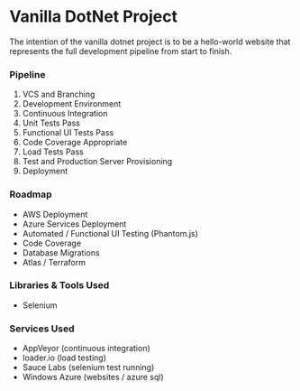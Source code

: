 # Vanilla DotNet Project

The intention of the vanilla dotnet project is to be a hello-world website that represents the full development pipeline from start to finish. 

### Pipeline

 1. VCS and Branching
 1. Development Environment
 1. Continuous Integration
   1. Unit Tests Pass
   1. Functional UI Tests Pass
   1. Code Coverage Appropriate
   1. Load Tests Pass
 1. Test and Production Server Provisioning
 1. Deployment 

### Roadmap

 * AWS Deployment
 * Azure Services Deployment
 * Automated / Functional UI Testing (Phantom.js)
 * Code Coverage
 * Database Migrations
 * Atlas / Terraform

### Libraries & Tools Used

 * Selenium

### Services Used

 * AppVeyor (continuous integration)
 * loader.io (load testing)
 * Sauce Labs (selenium test running)
 * Windows Azure (websites / azure sql)